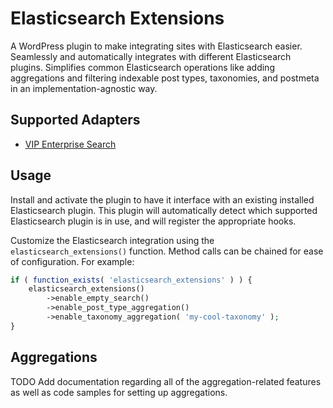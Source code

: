 # Elasticsearch Extensions

A WordPress plugin to make integrating sites with Elasticsearch easier.
Seamlessly and automatically integrates with different Elasticsearch plugins.
Simplifies common Elasticsearch operations like adding aggregations and
filtering indexable post types, taxonomies, and postmeta in an
implementation-agnostic way.

## Supported Adapters

* [VIP Enterprise Search](https://docs.wpvip.com/how-tos/vip-search/)

## Usage

Install and activate the plugin to have it interface with an existing installed
Elasticsearch plugin. This plugin will automatically detect which supported
Elasticsearch plugin is in use, and will register the appropriate hooks.

Customize the Elasticsearch integration using the `elasticsearch_extensions()`
function. Method calls can be chained for ease of configuration. For example:

```php
if ( function_exists( 'elasticsearch_extensions' ) ) {
	elasticsearch_extensions()
		->enable_empty_search()
		->enable_post_type_aggregation()
		->enable_taxonomy_aggregation( 'my-cool-taxonomy' );
}
```

## Aggregations

TODO Add documentation regarding all of the aggregation-related features as well
as code samples for setting up aggregations.
